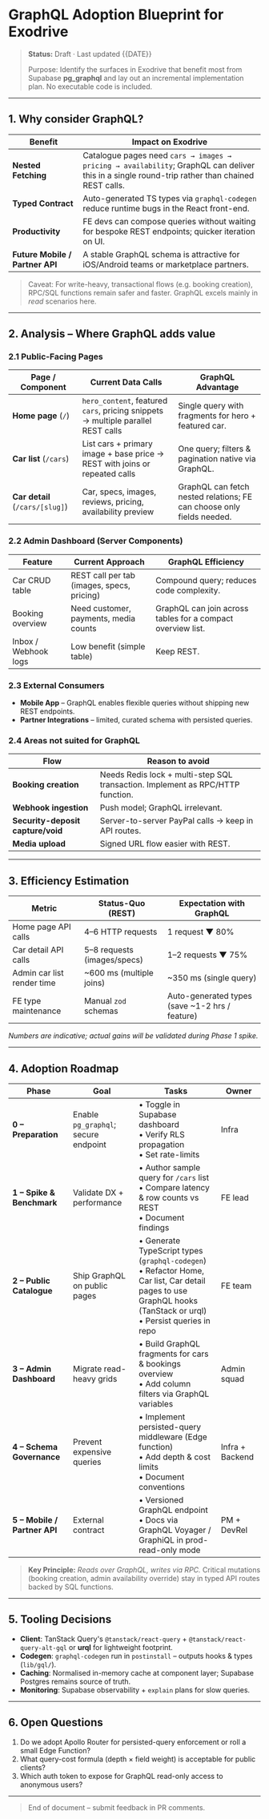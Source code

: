 # GraphQL Adoption Blueprint for Exodrive

> **Status:** Draft · Last updated {{DATE}}
> 
> Purpose: Identify the surfaces in Exodrive that benefit most from Supabase **pg_graphql** and lay out an incremental implementation plan. No executable code is included.

---

## 1. Why consider GraphQL?

| Benefit | Impact on Exodrive |
|---------|-------------------|
| **Nested Fetching** | Catalogue pages need `cars → images → pricing → availability`; GraphQL can deliver this in a single round-trip rather than chained REST calls. |
| **Typed Contract** | Auto-generated TS types via `graphql-codegen` reduce runtime bugs in the React front-end. |
| **Productivity** | FE devs can compose queries without waiting for bespoke REST endpoints; quicker iteration on UI. |
| **Future Mobile / Partner API** | A stable GraphQL schema is attractive for iOS/Android teams or marketplace partners. |

> Caveat: For write-heavy, transactional flows (e.g.
> booking creation), RPC/SQL functions remain safer and faster. GraphQL excels mainly in *read* scenarios here.

---

## 2. Analysis – Where GraphQL **adds value**

### 2.1 Public-Facing Pages

| Page / Component | Current Data Calls | GraphQL Advantage |
|------------------|-------------------|-------------------|
| **Home page** (`/`) | `hero_content`, featured `cars`, pricing snippets → multiple parallel REST calls | Single query with fragments for hero + featured car. |
| **Car list** (`/cars`) | List cars + primary image + base price → REST with joins or repeated calls | One query; filters & pagination native via GraphQL. |
| **Car detail** (`/cars/[slug]`) | Car, specs, images, reviews, pricing, availability preview | GraphQL can fetch nested relations; FE can choose only fields needed. |

### 2.2 Admin Dashboard (Server Components)

| Feature | Current Approach | GraphQL Efficiency |
|---------|-----------------|--------------------|
| Car CRUD table | REST call per tab (images, specs, pricing) | Compound query; reduces code complexity. |
| Booking overview | Need customer, payments, media counts | GraphQL can join across tables for a compact overview list. |
| Inbox / Webhook logs | Low benefit (simple table) | Keep REST. |

### 2.3 External Consumers

* **Mobile App** – GraphQL enables flexible queries without shipping new REST endpoints.
* **Partner Integrations** – limited, curated schema with persisted queries.

### 2.4 Areas **not** suited for GraphQL

| Flow | Reason to avoid |
|------|----------------|
| **Booking creation** | Needs Redis lock + multi-step SQL transaction. Implement as RPC/HTTP function. |
| **Webhook ingestion** | Push model; GraphQL irrelevant. |
| **Security-deposit capture/void** | Server-to-server PayPal calls → keep in API routes. |
| **Media upload** | Signed URL flow easier with REST. |

---

## 3. Efficiency Estimation

| Metric | Status-Quo (REST) | Expectation with GraphQL |
|--------|------------------|---------------------------|
| Home page API calls | 4–6 HTTP requests | 1 request ▼ 80% |
| Car detail API calls | 5–8 requests (images/specs) | 1–2 requests ▼ 75% |
| Admin car list render time | ~600 ms (multiple joins) | ~350 ms (single query) |
| FE type maintenance | Manual `zod` schemas | Auto-generated types (save ~1-2 hrs / feature) |

*Numbers are indicative; actual gains will be validated during Phase 1 spike.*

---

## 4. Adoption Roadmap

| Phase | Goal | Tasks | Owner |
|-------|------|-------|-------|
| **0 – Preparation** | Enable `pg_graphql`; secure endpoint | • Toggle in Supabase dashboard<br>• Verify RLS propagation<br>• Set rate-limits | Infra |
| **1 – Spike & Benchmark** | Validate DX + performance | • Author sample query for `/cars` list<br>• Compare latency & row counts vs REST<br>• Document findings | FE lead |
| **2 – Public Catalogue** | Ship GraphQL on public pages | • Generate TypeScript types (`graphql-codegen`)<br>• Refactor Home, Car list, Car detail pages to use GraphQL hooks (TanStack or urql)<br>• Persist queries in repo | FE team |
| **3 – Admin Dashboard** | Migrate read-heavy grids | • Build GraphQL fragments for cars & bookings overview<br>• Add column filters via GraphQL variables | Admin squad |
| **4 – Schema Governance** | Prevent expensive queries | • Implement persisted-query middleware (Edge function)<br>• Add depth & cost limits<br>• Document conventions | Infra + Backend |
| **5 – Mobile / Partner API** | External contract | • Versioned GraphQL endpoint<br>• Docs via GraphQL Voyager / GraphiQL in prod-read-only mode | PM + DevRel |

> **Key Principle:** *Reads over GraphQL, writes via RPC.* Critical mutations (booking creation, admin availability override) stay in typed API routes backed by SQL functions.

---

## 5. Tooling Decisions

* **Client**: TanStack Query's `@tanstack/react-query` + `@tanstack/react-query-alt-gql` or **urql** for lightweight footprint.
* **Codegen**: `graphql-codegen` run in `postinstall` – outputs hooks & types (`lib/gql/`).
* **Caching**: Normalised in-memory cache at component layer; Supabase Postgres remains source of truth.
* **Monitoring**: Supabase observability + `explain` plans for slow queries.

---

## 6. Open Questions

1. Do we adopt Apollo Router for persisted-query enforcement or roll a small Edge Function?
2. What query-cost formula (depth × field weight) is acceptable for public clients?
3. Which auth token to expose for GraphQL read-only access to anonymous users?

---

> End of document – submit feedback in PR comments. 